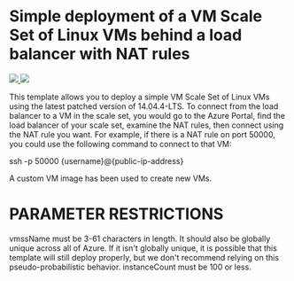 # Simple deployment of a VM Scale Set of Linux VMs behind a load balancer with NAT rules

<a href="https%3A%2F%2Fportal.azure.com%2F%23create%2FMicrosoft.Template%2Furi%2Fhttps%3A%2F%2Fraw.githubusercontent.com%2Fgauthamr05%2Fazure-quickstart-templates%2Fvesta%2Fvesta-classifier-test1%2Fazuredeploy.json" target="_blank">
    <img src="http://azuredeploy.net/deploybutton.png"/>
</a>
<a href="http%3A%2F%2Farmviz.io%2F%23%2F%3Fload%3Dhttps%3A%2F%2Fraw.githubusercontent.com%2Fgauthamr05%2Fazure-quickstart-templates%2Fvesta%2Fvesta-classifier-test1%2Fazuredeploy.json" target="_blank">
    <img src="http://armviz.io/visualizebutton.png"/>
</a>

This template allows you to deploy a simple VM Scale Set of Linux VMs using the latest patched version of 14.04.4-LTS. To connect from the load balancer to a VM in the scale set, you would go to the Azure Portal, find the load balancer of your scale set, examine the NAT rules, then connect using the NAT rule you want. For example, if there is a NAT rule on port 50000, you could use the following command to connect to that VM:

ssh -p 50000 {username}@{public-ip-address}

A custom VM image has been used to create new VMs.

PARAMETER RESTRICTIONS
======================

vmssName must be 3-61 characters in length. It should also be globally unique across all of Azure. If it isn't globally unique, it is possible that this template will still deploy properly, but we don't recommend relying on this pseudo-probabilistic behavior.
instanceCount must be 100 or less.
